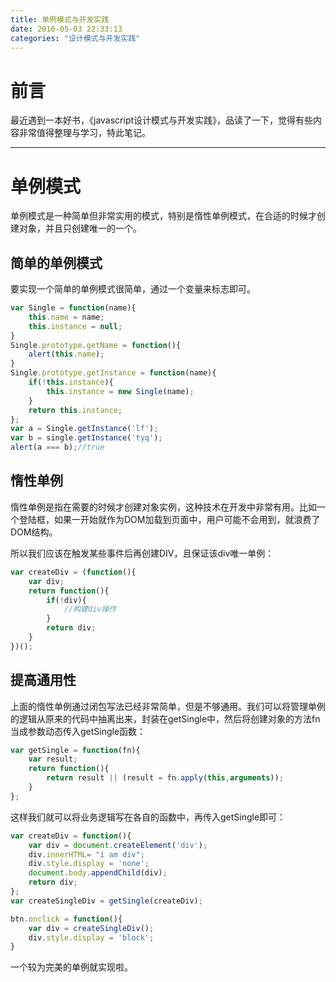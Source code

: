 ```yaml
---
title: 单例模式与开发实践
date: 2016-05-03 22:33:13
categories: "设计模式与开发实践"
---
```


# **前言**

最近遇到一本好书，《javascript设计模式与开发实践》，品读了一下，觉得有些内容非常值得整理与学习，特此笔记。

---

# **单例模式**

单例模式是一种简单但非常实用的模式，特别是惰性单例模式，在合适的时候才创建对象，并且只创建唯一的一个。

## **简单的单例模式**

要实现一个简单的单例模式很简单，通过一个变量来标志即可。

``` javascript
var Single = function(name){
	this.name = name;
	this.instance = null;
}
Single.prototype.getName = function(){
	alert(this.name);
}
Single.prototype.getInstance = function(name){
	if(!this.instance){
		this.instance = new Single(name);
	}
	return this.instance;
};
var a = Single.getInstance('lf');
var b = single.getInstance('tyq');
alert(a === b);//true
```

## **惰性单例**
惰性单例是指在需要的时候才创建对象实例，这种技术在开发中非常有用。比如一个登陆框，如果一开始就作为DOM加载到页面中，用户可能不会用到，就浪费了DOM结构。

所以我们应该在触发某些事件后再创建DIV，且保证该div唯一单例：

``` javascript
var createDiv = (function(){
	var div;
	return function(){
		if(!div){
			//构建div操作
		}
		return div;
	}
})();
```

## **提高通用性**

上面的惰性单例通过闭包写法已经非常简单，但是不够通用。我们可以将管理单例的逻辑从原来的代码中抽离出来，封装在getSingle中，然后将创建对象的方法fn当成参数动态传入getSingle函数：

``` javascript
var getSingle = function(fn){
	var result;
	return function(){
		return result || (result = fn.apply(this,arguments));
	}
};
```

这样我们就可以将业务逻辑写在各自的函数中，再传入getSingle即可：
``` javascript
var createDiv = function(){
	var div = document.createElement('div');
	div.innerHTML= "i am div";
	div.style.display = 'none';
	document.body.appendChild(div);
	return div;
};
var createSingleDiv = getSingle(createDiv);

btn.onclick = function(){
	var div = createSingleDiv();
	div.style.display = 'block';
}

```

一个较为完美的单例就实现啦。